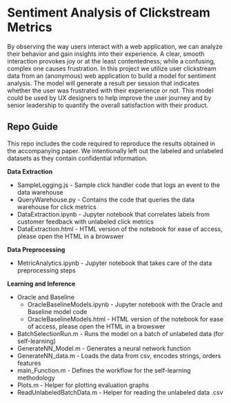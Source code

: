 # Sentiment Analysis of Clickstream Metrics

By observing the way users interact with a web application, we can analyze their behavior and gain insights into their experience. A clear, smooth interaction provokes joy or at the least contentedness; while a confusing, complex one causes frustration. In this project we utilize user clickstream data from an (anonymous) web application to build a model for sentiment analysis. The model will generate a result per session that indicates whether the user was frustrated with their experience or not. This model could be used by UX designers to help improve the user journey and by senior leadership to quantify the overall satisfaction with their product.

## Repo Guide

This repo includes the code required to reproduce the results obtained in the accompanying paper. We intentionally left out the labeled and unlabeled datasets as they contain confidential information. 

**Data Extraction**
* SampleLogging.js - Sample click handler code that logs an event to the data warehouse
* QueryWarehouse.py - Contains the code that queries the data warehouse for click metrics
* DataExtraction.ipynb - Jupyter notebook that correlates labels from customer feedback with unlabeled click metrics
* DataExtraction.html - HTML version of the notebook for ease of access, please open the HTML in a browswer

**Data Preprocessing**
* MetricAnalytics.ipynb - Jupyter notebook that takes care of the data preprocessing steps

**Learning and Inference**
* Oracle and Baseline
  * OracleBaselineModels.ipynb - Jupyter notebook with the Oracle and Baseline model code
  * OracleBaselineModels.html - HTML version of the notebook for ease of access, please open the HTML in a browswer
* BatchSelectionRun.m - Runs the model on a batch of unlabeled data (for self-learning)
* GenerateNN_Model.m - Generates a neural network function
* GenerateNN_data.m - Loads the data from csv, encodes strings, orders features
* main_Function.m - Defines the workflow for the self-learning methodology
* Plots.m - Helper for plotting evaluation graphs
* ReadUnlabeledBatchData.m - Helper for reading the unlabeled data .csv
